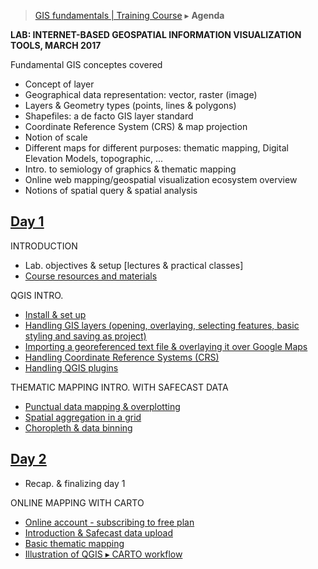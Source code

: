 > [GIS fundamentals | Training Course](agenda.md) ▸ **Agenda**

**LAB: INTERNET-BASED GEOSPATIAL INFORMATION VISUALIZATION TOOLS, MARCH 2017**

Fundamental GIS conceptes covered
  * Concept of layer
  * Geographical data representation: vector, raster (image)
  * Layers & Geometry types (points, lines & polygons)
  * Shapefiles: a de facto GIS layer standard
  * Coordinate Reference System (CRS) & map projection
  * Notion of scale
  * Different maps for different purposes: thematic mapping, Digital Elevation Models, topographic, ...
  * Intro. to semiology of graphics & thematic mapping
  * Online web mapping/geospatial visualization ecosystem overview
  * Notions of spatial query & spatial analysis

## [Day 1](day1.md)
INTRODUCTION
  * Lab. objectives & setup [lectures & practical classes]
  * [Course resources and materials](resources.md)

QGIS INTRO.
  * [Install & set up](qgis-setup.md)
  * [Handling GIS layers (opening, overlaying, selecting features, basic styling and saving as project)](handling-gis-layers.md)
  * [Importing a georeferenced text file & overlaying it over Google Maps](importing-csv.md)
  * [Handling Coordinate Reference Systems (CRS)](handling-crs.md)
  * [Handling QGIS plugins](qgis-setup.md)

THEMATIC MAPPING INTRO. WITH SAFECAST DATA
  * [Punctual data mapping & overplotting](qgis-setup.md)
  * [Spatial aggregation in a grid](tbd)
  * [Choropleth & data binning](tbd)

## [Day 2](day2.md)
  * Recap. & finalizing day 1

ONLINE MAPPING WITH CARTO
  * [Online account - subscribing to free plan]()
  * [Introduction & Safecast data upload](intro-upload-carto.md)
  * [Basic thematic mapping](disease-spread-carto.md)
  * [Illustration of QGIS ▸ CARTO workflow](tbd)
